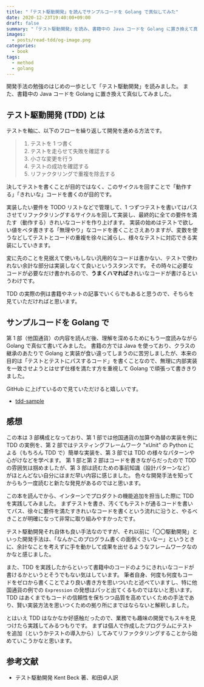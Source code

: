 ```yaml
---
title: "「テスト駆動開発」を読んでサンプルコードを Golang で真似してみた"
date: 2020-12-23T19:40:00+09:00
draft: false
summary: "「テスト駆動開発」を読み、書籍中の Java コードを Golang に置き換えて真似してみました。"
images:
  - posts/read-tdd/og-image.png
categories:
  - book
tags:
  - method
  - golang
---
```


開発手法の勉強のはじめの一歩として「テスト駆動開発」を読みました。
また、書籍中の Java コードを Golang に置き換えて真似してみました。

## テスト駆動開発 (TDD) とは

テストを軸に、以下のフローを繰り返して開発を進める方法です。

> 1. テストを 1 つ書く
> 2. テストを走らせて失敗を確認する
> 3. 小さな変更を行う
> 4. テストの成功を確認する
> 5. リファクタリングで重複を除去する

決してテストを書くことが目的ではなく、このサイクルを回すことで「動作する」「きれいな」コードを書くのが目的です。

実装したい要件を TODO リストなどで管理して、1 つずつテストを書いてはパスさせてリファクタリングするサイクルを回して実装し、最終的に全ての要件を満たす（動作する）きれいなコードを作り上げます。
実装の始めはテストで欲しい値をベタ書きする「無理やり」なコードを書くことさえありますが、変数を使うなどしてテストとコードの重複を徐々に減らし、様々なテストに対応できる実装にしていきます。

変に先のことを見据えて使いもしない汎用的なコードは書かない、テストで使われない余計な部分は実装しなくて良いというスタンスです。
その時々に必要なコードが必要なだけ書かれるので、**うまくハマれば**きれいなコードが書けるというわけです。

TDD の実際の例は書籍やネットの記事でいくらでもあると思うので、そちらを見ていただければと思います。

## サンプルコードを Golang で

第 1 部（他国通貨）の内容を読んだ後、理解を深めるためにもう一度読みながら Golang で真似て書いてみました。
書籍の方では Java を使っており、クラスの継承のあたりで Golang と実装が食い違ってしまうのに苦労しましたが、本来の目的は「テストとテストにパスするコード」を書くことなので、無理に内部実装を一致させようとはせず仕様を満たす方を重視して Golang で頑張って書ききりました。

GitHub に上げているので見ていただけると嬉しいです。

- [tdd-sample](https://github.com/Fukkatsuso/tdd-sample)

## 感想

この本は 3 部構成となっており、第 1 部では他国通貨の加算や為替の実装を例に TDD の実例を、第 2 部ではテスティングフレームワーク "xUnit" の Python による（もちろん TDD で）簡単な実装を、第 3 部では TDD の様々なパターンや心がけなどを学べます。
第 1 部と第 2 部はコードを書きながらだったので TDD の雰囲気は掴めましたが、第 3 部は読むための事前知識（設計パターンなど）がほとんどない自分にはまだ早い内容に感じました。
色々な開発手法を知ってからもう一度読むと新たな発見があるのではと思います。

この本を読んでから、インターンでプロダクトの機能追加を担当した際に TDD を実践してみました。
まずテストを書き、汚くてもテストが通るコードを書いてパス、徐々に要件を満たすきれいなコードを書くという流れに沿うと、やるべきことが明確になって非常に取り組みやすかったです。

テスト駆動開発それ自体も良い手法なのですが、それ以前に「〇〇駆動開発」といった開発手法は、「なんかこのプログラム書くの面倒くさいなー」というときに、余計なことを考えずに手を動かして成果を出せるようなフレームワークなのかなと感じました。

また、TDD を実践したからといって書籍中のコードのようにきれいなコードが書けるかというとそうでもない気はしています。
筆者自身、何度も何度もコードをゼロから書くことでより良い書き方を思いついたと述べていますし、特に他国通貨の例での `Expression` の発想はパッと出てくるものではないと思います。
TDD はあくまでもコードの信頼性を保ちつつ品質を高めていくための手法であり、賢い実装方法を思いつくための拠り所にまではならないと解釈しました。

とはいえ TDD はなかなか好感触だったので、業務でも趣味の開発でもスキを見つけたら実践してみるつもりです。
まずは個人で作成したプログラムにテストを追加（というかテストの導入から）してみてリファクタリングすることから始めていこうかなと思います。

## 参考文献

- テスト駆動開発 Kent Beck 著、和田卓人訳
